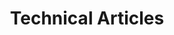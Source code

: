 ---
title: Technical Articles
linktitle: Technical Articles
type: docs
weight: 2400
url: /javascript-cpp/technical-articles/
---